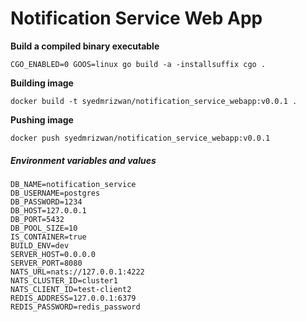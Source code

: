 # Notification Service Web App

**Build a compiled binary executable** 

`CGO_ENABLED=0 GOOS=linux go build -a -installsuffix cgo .`

**Building image**

`docker build -t syedmrizwan/notification_service_webapp:v0.0.1 .`

**Pushing image**

`docker push syedmrizwan/notification_service_webapp:v0.0.1`

##### **Environment variables and values**
```
DB_NAME=notification_service
DB_USERNAME=postgres
DB_PASSWORD=1234
DB_HOST=127.0.0.1
DB_PORT=5432
DB_POOL_SIZE=10
IS_CONTAINER=true
BUILD_ENV=dev
SERVER_HOST=0.0.0.0
SERVER_PORT=8080
NATS_URL=nats://127.0.0.1:4222
NATS_CLUSTER_ID=cluster1
NATS_CLIENT_ID=test-client2
REDIS_ADDRESS=127.0.0.1:6379
REDIS_PASSWORD=redis_password

```